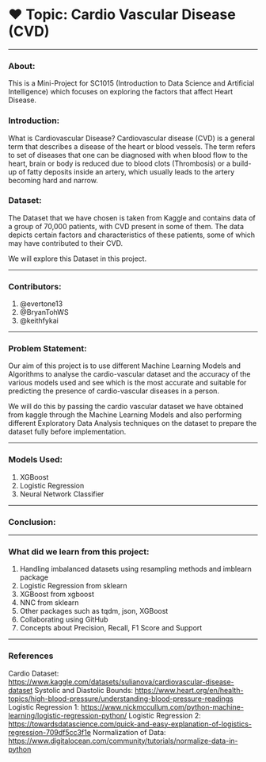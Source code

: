 # ❤️ Topic: Cardio Vascular Disease (CVD)

---
### About:

This is a Mini-Project for SC1015 (Introduction to Data Science and Artificial Intelligence) which focuses on exploring the factors that affect Heart Disease.

### Introduction:
What is Cardiovascular Disease?
Cardiovascular disease (CVD) is a general term that describes a disease of the heart or blood vessels. The term refers to set of diseases that one can be diagnosed with when blood flow to the heart, brain or body is reduced due to blood clots (Thrombosis) or a build-up of fatty deposits inside an artery, which usually leads to the artery becoming hard and narrow.

### Dataset:
The Dataset that we have chosen is taken from Kaggle and contains data of a group of 70,000 patients, with CVD present in some of them. The data depicts certain factors and characteristics of these patients, some of which may have contributed to their CVD.

We will explore this Dataset in this project.

---
### Contributors:
1. @evertone13
2. @BryanTohWS
3. @keithfykai

---
### Problem Statement:
Our aim of this project is to use different Machine Learning Models and Algorithms to analyse the cardio-vascular dataset and the accuracy of the various models used and see which is the most accurate and suitable for predicting the presence of cardio-vascular diseases in a person.

We will do this by passing the cardio vascular dataset we have obtained from kaggle through the Machine Learning Models and also performing different Exploratory Data Analysis techniques on the dataset to prepare the dataset fully before implementation.

---
### Models Used:
1. XGBoost
2. Logistic Regression
3. Neural Network Classifier

---
### Conclusion:


---
### What did we learn from this project:
1. Handling imbalanced datasets using resampling methods and imblearn package
2. Logistic Regression from sklearn
3. XGBoost from xgboost
4. NNC from sklearn
5. Other packages such as tqdm, json, XGBoost
6. Collaborating using GitHub
7. Concepts about Precision, Recall, F1 Score and Support

---
### References
Cardio Dataset: https://www.kaggle.com/datasets/sulianova/cardiovascular-disease-dataset
Systolic and Diastolic Bounds: https://www.heart.org/en/health-topics/high-blood-pressure/understanding-blood-pressure-readings
Logistic Regression 1: https://www.nickmccullum.com/python-machine-learning/logistic-regression-python/ 
Logistic Regression 2: https://towardsdatascience.com/quick-and-easy-explanation-of-logistics-regression-709df5cc3f1e 
Normalization of Data: https://www.digitalocean.com/community/tutorials/normalize-data-in-python
